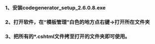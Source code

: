 ### 1、安装codegenerator_setup_2.6.0.8.exe
### 2、打开软件，在“模板管理”白色的地方点右键->打开所在文件夹
### 3、把所有的*.cshtml文件拷至打开的文件夹即可使用。
